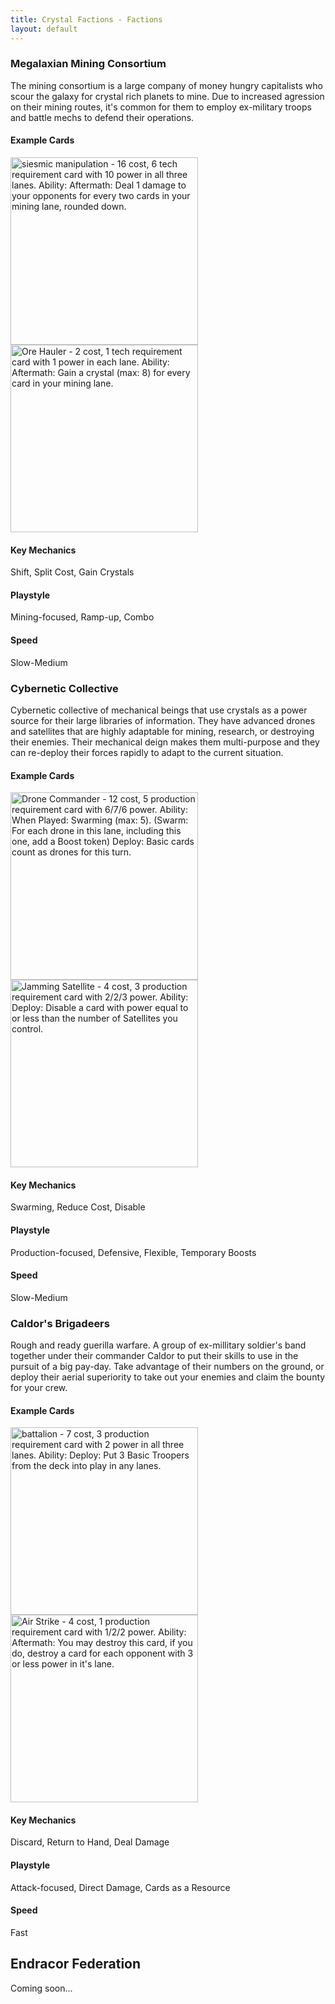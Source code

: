 ```yaml
---
title: Crystal Factions - Factions
layout: default
---
```


### Megalaxian Mining Consortium

The mining consortium is a large company of money hungry capitalists who scour the galaxy for crystal rich planets to mine. Due to increased agression on their mining routes, it's common for them to employ ex-military troops and battle mechs to defend their operations.

#### Example Cards

<img src="assets/images/mmc/seismic_mani.png" alt="siesmic manipulation - 16 cost, 6 tech requirement card with 10 power in all three lanes. Ability: Aftermath: Deal 1 damage to your opponents for every two cards in your mining lane, rounded down." style="width:300px;height:auto;">
<img src="assets/images/mmc/ore_haul.png" alt="Ore Hauler - 2 cost, 1 tech requirement card with 1 power in each lane. Ability: Aftermath: Gain a crystal (max: 8) for every card in your mining lane." style="width:300px;height:auto;">

#### Key Mechanics

Shift, Split Cost, Gain Crystals

#### Playstyle

Mining-focused, Ramp-up, Combo

#### Speed

Slow-Medium

### Cybernetic Collective

Cybernetic collective of mechanical beings that use crystals as a power source for their large libraries of information. They have advanced drones and satellites that are highly adaptable for mining, research, or destroying their enemies. Their mechanical deign makes them multi-purpose and they can re-deploy their forces rapidly to adapt to the current situation.

#### Example Cards

<img src="assets/images/cc/Drone_Commander.png" alt="Drone Commander - 12 cost, 5 production requirement card with 6/7/6 power. Ability: When Played: Swarming (max: 5). (Swarm: For each drone in this lane, including this one, add a Boost token) Deploy: Basic cards count as drones for this turn." style="width:300px;height:auto;">
<img src="assets/images/cc/Jamming_Satellite.png" alt="Jamming Satellite - 4 cost, 3 production requirement card with 2/2/3 power. Ability: Deploy: Disable a card with power equal to or less than the number of Satellites you control." style="width:300px;height:auto;">

#### Key Mechanics

Swarming, Reduce Cost, Disable

#### Playstyle

Production-focused, Defensive, Flexible, Temporary Boosts

#### Speed

Slow-Medium

### Caldor's Brigadeers

Rough and ready guerilla warfare. A group of ex-millitary soldier's band together under their commander Caldor to put their skills to use in the pursuit of a big pay-day. Take advantage of their numbers on the ground, or deploy their aerial superiority to take out your enemies and claim the bounty for your crew.

#### Example Cards

<img src="assets/images/brig/battalion.png" alt="battalion - 7 cost, 3 production requirement card with 2 power in all three lanes. Ability: Deploy: Put 3 Basic Troopers from the deck into play in any lanes." style="width:300px;height:auto;">
<img src="assets/images/brig/air_strike.png" alt="Air Strike - 4 cost, 1 production requirement card with 1/2/2 power. Ability: Aftermath: You may destroy this card, if you do, destroy a card for each opponent with 3 or less power in it's lane." style="width:300px;height:auto;">

#### Key Mechanics

Discard, Return to Hand, Deal Damage

#### Playstyle

Attack-focused, Direct Damage, Cards as a Resource

#### Speed

Fast

## Endracor Federation

Coming soon...
